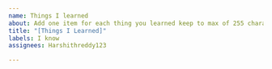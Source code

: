 ```yaml
---
name: Things I learned
about: Add one item for each thing you learned keep to max of 255 characters
title: "[Things I Learned]"
labels: I know
assignees: Harshithreddy123

---
```



